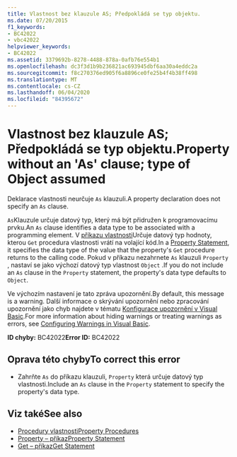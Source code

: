 ```yaml
---
title: Vlastnost bez klauzule AS; Předpokládá se typ objektu.
ms.date: 07/20/2015
f1_keywords:
- BC42022
- vbc42022
helpviewer_keywords:
- BC42022
ms.assetid: 3379692b-8278-4488-878a-0afb76e554b1
ms.openlocfilehash: dc3f3d1b9b236821ac693945dbf6aa30a4eddc2a
ms.sourcegitcommit: f8c270376ed905f6a8896ce0fe25b4f4b38ff498
ms.translationtype: MT
ms.contentlocale: cs-CZ
ms.lasthandoff: 06/04/2020
ms.locfileid: "84395672"
---
```

# <a name="property-without-an-as-clause-type-of-object-assumed"></a><span data-ttu-id="2eaad-102">Vlastnost bez klauzule AS; Předpokládá se typ objektu.</span><span class="sxs-lookup"><span data-stu-id="2eaad-102">Property without an 'As' clause; type of Object assumed</span></span>
<span data-ttu-id="2eaad-103">Deklarace vlastnosti neurčuje `As` klauzuli.</span><span class="sxs-lookup"><span data-stu-id="2eaad-103">A property declaration does not specify an `As` clause.</span></span>  
  
 <span data-ttu-id="2eaad-104">`As`Klauzule určuje datový typ, který má být přidružen k programovacímu prvku.</span><span class="sxs-lookup"><span data-stu-id="2eaad-104">An `As` clause identifies a data type to be associated with a programming element.</span></span> <span data-ttu-id="2eaad-105">V [příkazu vlastnosti](../language-reference/statements/property-statement.md)Určuje datový typ hodnoty, kterou `Get` procedura vlastnosti vrátí na volající kód.</span><span class="sxs-lookup"><span data-stu-id="2eaad-105">In a [Property Statement](../language-reference/statements/property-statement.md), it specifies the data type of the value that the property's `Get` procedure returns to the calling code.</span></span> <span data-ttu-id="2eaad-106">Pokud v příkazu nezahrnete `As` klauzuli `Property` , nastaví se jako výchozí datový typ vlastnost `Object` .</span><span class="sxs-lookup"><span data-stu-id="2eaad-106">If you do not include an `As` clause in the `Property` statement, the property's data type defaults to `Object`.</span></span>  
  
 <span data-ttu-id="2eaad-107">Ve výchozím nastavení je tato zpráva upozornění.</span><span class="sxs-lookup"><span data-stu-id="2eaad-107">By default, this message is a warning.</span></span> <span data-ttu-id="2eaad-108">Další informace o skrývání upozornění nebo zpracování upozornění jako chyb najdete v tématu [Konfigurace upozornění v Visual Basic](/visualstudio/ide/configuring-warnings-in-visual-basic).</span><span class="sxs-lookup"><span data-stu-id="2eaad-108">For more information about hiding warnings or treating warnings as errors, see [Configuring Warnings in Visual Basic](/visualstudio/ide/configuring-warnings-in-visual-basic).</span></span>  
  
 <span data-ttu-id="2eaad-109">**ID chyby:** BC42022</span><span class="sxs-lookup"><span data-stu-id="2eaad-109">**Error ID:** BC42022</span></span>  
  
## <a name="to-correct-this-error"></a><span data-ttu-id="2eaad-110">Oprava této chyby</span><span class="sxs-lookup"><span data-stu-id="2eaad-110">To correct this error</span></span>  
  
- <span data-ttu-id="2eaad-111">Zahrňte `As` do příkazu klauzuli, `Property` která určuje datový typ vlastnosti.</span><span class="sxs-lookup"><span data-stu-id="2eaad-111">Include an `As` clause in the `Property` statement to specify the property's data type.</span></span>  
  
## <a name="see-also"></a><span data-ttu-id="2eaad-112">Viz také</span><span class="sxs-lookup"><span data-stu-id="2eaad-112">See also</span></span>

- [<span data-ttu-id="2eaad-113">Procedury vlastnosti</span><span class="sxs-lookup"><span data-stu-id="2eaad-113">Property Procedures</span></span>](../programming-guide/language-features/procedures/property-procedures.md)
- [<span data-ttu-id="2eaad-114">Property – příkaz</span><span class="sxs-lookup"><span data-stu-id="2eaad-114">Property Statement</span></span>](../language-reference/statements/property-statement.md)
- [<span data-ttu-id="2eaad-115">Get – příkaz</span><span class="sxs-lookup"><span data-stu-id="2eaad-115">Get Statement</span></span>](../language-reference/statements/get-statement.md)
